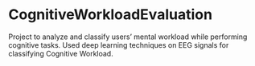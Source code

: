 # CognitiveWorkloadEvaluation
Project to analyze and classify users’ mental workload while performing cognitive tasks. Used deep learning techniques on EEG signals for classifying Cognitive Workload.
